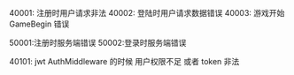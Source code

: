 40001: 注册时用户请求非法
40002: 登陆时用户请求数据错误
40003: 游戏开始 GameBegin 错误

50001:注册时服务端错误
50002:登录时服务端错误

40101: jwt AuthMiddleware 的时候 用户权限不足 或者 token 非法